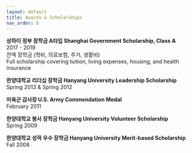 ```yaml
---
layout: default
title: Awards & Scholarships 
nav_order: 6
---
```

**상하이 정부 장학금 A타입 Shanghai Government Scholarship, Class A**  
2017 - 2019  
전액 장학금 (학비, 의료보험, 주거, 생활비)  
Full scholarship covering tuition, living expenses, housing, and health insurance

**한양대학교 리더십 장학금 Hanyang University Leadership Scholarship**  
Spring 2013 & Spring 2012  

**미육군 감사장 U.S. Army Commendation Medal**  
February 2011  

**한양대학교 봉사 장학금 Hanyang University Volunteer Scholarship**  
Spring 2009

**한양대학교 성적 우수 장학금 Hanyang University Merit-based Scholarship**  
Fall 2008
